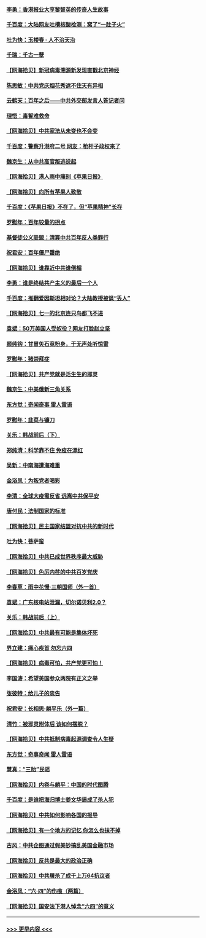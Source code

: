 #### [李勇：香港报业大亨黎智英的传奇人生故事](../pages/nsc993/n13055258.md?t=06292001) 
#### [千百度：大陆网友吐槽核酸检测：窝了“一肚子火”](../pages/nsc993/n13055194.md?t=06292001) 
#### [吐为快：玉楼春 · 人不治天治](../pages/nsc993/n13054028.md?t=06292001) 
#### [千瑞：千古一孽](../pages/nsc993/n13054016.md?t=06292001) 
#### [【网海拾贝】新冠病毒溯源新发现直戳北京神经](../pages/nsc993/n13052425.md?t=06292001) 
#### [陈思敏：中共党庆烟花秀遮不住天有异相](../pages/nsc993/n13052020.md?t=06292001) 
#### [云鹤天：百年之后——中共外交部发言人答记者问](../pages/nsc993/n13051604.md?t=06292001) 
#### [理悟：毒誓难救命](../pages/nsc993/n13051601.md?t=06292001) 
#### [【网海拾贝】中共家法从未变也不会变](../pages/nsc993/n13050366.md?t=06292001) 
#### [千百度：警察升港府二号 网友：枪杆子政权来了](../pages/nsc993/n13050261.md?t=06292001) 
#### [魏京生：从中共高官叛逃说起](../pages/nsc993/n13048997.md?t=06292001) 
#### [【网海拾贝】港人雨中痛别《苹果日报》](../pages/nsc993/n13048941.md?t=06292001) 
#### [【网海拾贝】向所有苹果人致敬](../pages/nsc993/n13046795.md?t=06292001) 
#### [千百度：《苹果日报》不在了，但“苹果精神”长存](../pages/nsc993/n13046703.md?t=06292001) 
#### [罗慰年：百年较量的拐点](../pages/nsc993/n13046542.md?t=06292001) 
#### [基督徒公义联盟：清算中共百年反人类罪行](../pages/nsc993/n13046499.md?t=06292001) 
#### [祝君安：百年僵尸罄绝](../pages/nsc993/n13045595.md?t=06292001) 
#### [【网海拾贝】谁靠近中共谁倒楣](../pages/nsc993/n13044667.md?t=06292001) 
#### [李勇：谁是终结共产主义的最后一个人](../pages/nsc993/n13044397.md?t=06292001) 
#### [千百度：推翻爱因斯坦相对论？大陆教授被讽“丢人”](../pages/nsc993/n13043908.md?t=06292001) 
#### [【网海拾贝】七一的北京连只鸟都飞不进](../pages/nsc993/n13041377.md?t=06292001) 
#### [袁斌：50万美国人受奴役？网友打脸赵立坚](../pages/nsc993/n13041330.md?t=06292001) 
#### [颜纯钩：甘冒矢石竟粉身，于无声处听惊雷](../pages/nsc993/n13041140.md?t=06292001) 
#### [罗慰年：猪崇拜症](../pages/nsc993/n13041071.md?t=06292001) 
#### [【网海拾贝】共产党就是活生生的邪灵](../pages/nsc993/n13036627.md?t=06292001) 
#### [魏京生：中美俄新三角关系](../pages/nsc993/n13035986.md?t=06292001) 
#### [东方觉：奇闻奇事 雷人雷语](../pages/nsc993/n13035878.md?t=06292001) 
#### [罗慰年：韭菜与镰刀](../pages/nsc993/n13034374.md?t=06292001) 
#### [关乐：韩战前后（下）](../pages/nsc993/n13034113.md?t=06292001) 
#### [郑纯清：科学靠不住 免疫在漂红](../pages/nsc993/n13034093.md?t=06292001) 
#### [吴新：中南海遭海难重](../pages/nsc993/n13034084.md?t=06292001) 
#### [金浴凤：为叛党者喝彩](../pages/nsc993/n13034058.md?t=06292001) 
#### [李清：全球大疫需反省 远离中共保平安](../pages/nsc993/n13033784.md?t=06292001) 
#### [唐付民：法制国家的标准](../pages/nsc993/n13032944.md?t=06292001) 
#### [【网海拾贝】民主国家结盟对抗中共的新时代](../pages/nsc993/n13031717.md?t=06292001) 
#### [吐为快：菩萨蛮](../pages/nsc993/n13030033.md?t=06292001) 
#### [【网海拾贝】中共已成世界秩序最大威胁](../pages/nsc993/n13028138.md?t=06292001) 
#### [【网海拾贝】色厉内荏的中共百岁党庆](../pages/nsc993/n13025582.md?t=06292001) 
#### [李春草：雨中花慢‧三朝国师（外一首）](../pages/nsc993/n13025567.md?t=06292001) 
#### [袁斌：广东核电站泄漏，切尔诺贝利2.0？](../pages/nsc993/n13025475.md?t=06292001) 
#### [关乐：韩战前后（上）](../pages/nsc993/n13025387.md?t=06292001) 
#### [【网海拾贝】中共最有可能是集体坏死](../pages/nsc993/n13023101.md?t=06292001) 
#### [界立建：痛心疾首 勿忘六四](../pages/nsc993/n13022339.md?t=06292001) 
#### [【网海拾贝】病毒可怕，共产党更可怕！](../pages/nsc993/n13020728.md?t=06292001) 
#### [李国涛：希望美国参众两院有正义之举](../pages/nsc993/n13020674.md?t=06292001) 
#### [张彼特：给儿子的忠告](../pages/nsc993/n13018934.md?t=06292001) 
#### [祝君安：长相思‧躺平乐（外一篇）](../pages/nsc993/n13018923.md?t=06292001) 
#### [清竹：被邪灵附体后 该如何摆脱？](../pages/nsc993/n13018877.md?t=06292001) 
#### [【网海拾贝】中共抵制病毒起源调查令人生疑](../pages/nsc993/n13017785.md?t=06292001) 
#### [东方觉：奇事奇闻 雷人雷语](../pages/nsc993/n13017577.md?t=06292001) 
#### [慧真：“三胎”民谣](../pages/nsc993/n13017394.md?t=06292001) 
#### [【网海拾贝】内卷与躺平：中国的时代图腾](../pages/nsc993/n13016128.md?t=06292001) 
#### [千百度：是谁把海归博士姜文华逼成了杀人犯](../pages/nsc993/n13015218.md?t=06292001) 
#### [【网海拾贝】中共如何影响各国的报导](../pages/nsc993/n13012599.md?t=06292001) 
#### [【网海拾贝】有一个地方的记忆 你怎么也抹不掉](../pages/nsc993/n13009802.md?t=06292001) 
#### [古风：中共企图通过假美钞搞乱美国金融市场](../pages/nsc993/n13009626.md?t=06292001) 
#### [【网海拾贝】反共是最大的政治正确](../pages/nsc993/n13007051.md?t=06292001) 
#### [【网海拾贝】中共屠杀了成千上万64抗议者](../pages/nsc993/n13002713.md?t=06292001) 
#### [金浴凤：“六·四”的伤痕（两篇）](../pages/nsc993/n13001719.md?t=06292001) 
#### [【网海拾贝】国安法下港人悼念“六四”的意义](../pages/nsc993/n13001039.md?t=06292001) 

----
#### [ >>> 更早内容 <<< ](../indexes/nsc993-earlier.md)
